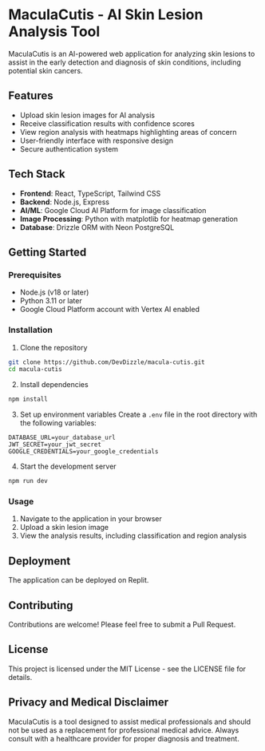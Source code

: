 
# MaculaCutis - AI Skin Lesion Analysis Tool

MaculaCutis is an AI-powered web application for analyzing skin lesions to assist in the early detection and diagnosis of skin conditions, including potential skin cancers.

## Features

- Upload skin lesion images for AI analysis
- Receive classification results with confidence scores
- View region analysis with heatmaps highlighting areas of concern
- User-friendly interface with responsive design
- Secure authentication system

## Tech Stack

- **Frontend**: React, TypeScript, Tailwind CSS
- **Backend**: Node.js, Express
- **AI/ML**: Google Cloud AI Platform for image classification
- **Image Processing**: Python with matplotlib for heatmap generation
- **Database**: Drizzle ORM with Neon PostgreSQL

## Getting Started

### Prerequisites

- Node.js (v18 or later)
- Python 3.11 or later
- Google Cloud Platform account with Vertex AI enabled

### Installation

1. Clone the repository
```bash
git clone https://github.com/DevDizzle/macula-cutis.git
cd macula-cutis
```

2. Install dependencies
```bash
npm install
```

3. Set up environment variables
Create a `.env` file in the root directory with the following variables:
```
DATABASE_URL=your_database_url
JWT_SECRET=your_jwt_secret
GOOGLE_CREDENTIALS=your_google_credentials
```

4. Start the development server
```bash
npm run dev
```

### Usage

1. Navigate to the application in your browser
2. Upload a skin lesion image
3. View the analysis results, including classification and region analysis

## Deployment

The application can be deployed on Replit.

## Contributing

Contributions are welcome! Please feel free to submit a Pull Request.

## License

This project is licensed under the MIT License - see the LICENSE file for details.

## Privacy and Medical Disclaimer

MaculaCutis is a tool designed to assist medical professionals and should not be used as a replacement for professional medical advice. Always consult with a healthcare provider for proper diagnosis and treatment.
